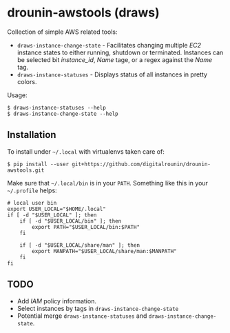 # drounin-awstools (draws)

Collection of simple AWS related tools:
  - `draws-instance-change-state` - Facilitates changing multiple _EC2_
    instance states to either running, shutdown or terminated.  Instances can
    be selected bit _instance_id_, _Name_ tage, or a regex against the
    _Name_ tag.
  - `draws-instance-statuses` - Displays status of all instances in pretty
    colors.

Usage:

  ```
  $ draws-instance-statuses --help
  $ draws-instance-change-state --help
  ```

## Installation

To install under `~/.local` with virtualenvs taken care of:

  ```
  $ pip install --user git+https://github.com/digitalrounin/drounin-awstools.git
  ```

Make sure that `~/.local/bin` is in your `PATH`.  Something like this in your
`~/.profile` helps:

  ```
  # local user bin
  export USER_LOCAL="$HOME/.local"
  if [ -d "$USER_LOCAL" ]; then
      if [ -d "$USER_LOCAL/bin" ]; then
          export PATH="$USER_LOCAL/bin:$PATH"
      fi

      if [ -d "$USER_LOCAL/share/man" ]; then
          export MANPATH="$USER_LOCAL/share/man:$MANPATH"
      fi
  fi
  ```

## TODO

  - Add _IAM_ policy information.
  - Select instances by tags in `draws-instance-change-state`
  - Potential merge `draws-instance-statuses` and
    `draws-instance-change-state`.
